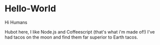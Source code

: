# Hello-World

Hi Humans

Hubot here, I like Node.js and Coffeescript (that's what i'm made of!)
I've had tacos on the moon and find them far superior to Earth tacos.
